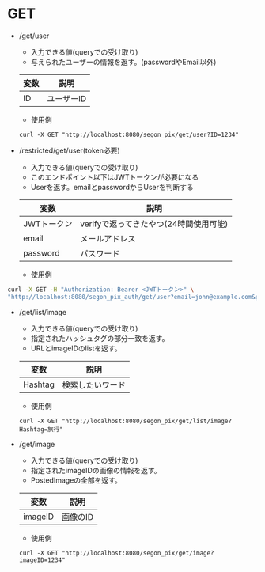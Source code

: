 # GET

- /get/user
    - 入力できる値(queryでの受け取り)
    - 与えられたユーザーの情報を返す。(passwordやEmail以外)

    | 変数      |     説明     |
    |-----------|-----------|
    |ID       |  ユーザーID   |

    - 使用例

    ```
    curl -X GET "http://localhost:8080/segon_pix/get/user?ID=1234"
    ```

- /restricted/get/user(token必要)
    - 入力できる値(queryでの受け取り)
    - このエンドポイント以下はJWTトークンが必要になる
    - Userを返す。emailとpasswordからUserを判断する

    | 変数      |     説明     |
    |-----------|-----------|
    |JWTトークン     |  verifyで返ってきたやつ(24時間使用可能)  |
    |  email   |  メールアドレス  |
    |  password   |  パスワード  |


    - 使用例

```bash
curl -X GET -H "Authorization: Bearer <JWTトークン>" \
"http://localhost:8080/segon_pix_auth/get/user?email=john@example.com&password=password"
```


- /get/list/image
    - 入力できる値(queryでの受け取り)
    - 指定されたハッシュタグの部分一致を返す。
    - URLとimageIDのlistを返す。

    | 変数      |     説明     |
    |-----------|-----------|
    |Hashtag       |  検索したいワード   |

    - 使用例

    ```
    curl -X GET "http://localhost:8080/segon_pix/get/list/image?Hashtag=旅行"
    ```

- /get/image
    - 入力できる値(queryでの受け取り)
    - 指定されたimageIDの画像の情報を返す。
    - PostedImageの全部を返す。

    | 変数      |     説明     |
    |-----------|-----------|
    |imageID       |  画像のID   |

    - 使用例

    ```
    curl -X GET "http://localhost:8080/segon_pix/get/image?imageID=1234"